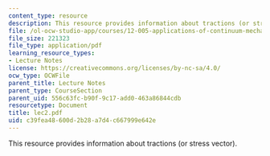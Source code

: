 ```yaml
---
content_type: resource
description: This resource provides information about tractions (or stress vector).
file: /ol-ocw-studio-app/courses/12-005-applications-of-continuum-mechanics-to-earth-atmospheric-and-planetary-sciences-spring-2006/c39fea48600d2b28a7d4c667999e642e_lec2.pdf
file_size: 221323
file_type: application/pdf
learning_resource_types:
- Lecture Notes
license: https://creativecommons.org/licenses/by-nc-sa/4.0/
ocw_type: OCWFile
parent_title: Lecture Notes
parent_type: CourseSection
parent_uid: 556c63fc-b90f-9c17-add0-463a86844cdb
resourcetype: Document
title: lec2.pdf
uid: c39fea48-600d-2b28-a7d4-c667999e642e
---
```

This resource provides information about tractions (or stress vector).